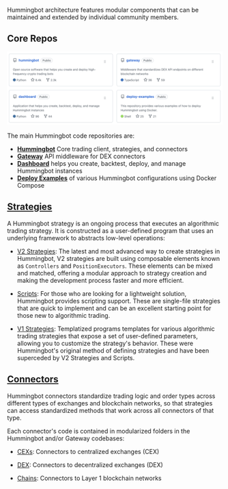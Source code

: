 Hummingbot architecture features modular components that can be maintained and extended by individual community members.

## Core Repos

![](repos.png)

The main Hummingbot code repositories are:

<div class="grid cards" markdown>

- [__Hummingbot__](/client) Core trading client, strategies, and connectors
- [__Gateway__](/gateway) API middleware for DEX connectors
- [__Dashboard__](/dashboard) helps you create, backtest, deploy, and manage Hummingbot instances
- [__Deploy Examples__](https://github.com/hummingbot/deploy-examples) of various Hummingbot configurations using Docker Compose

</div>

## [Strategies](/strategies)

A Hummingbot strategy is an ongoing process that executes an algorithmic trading strategy. It is constructed as a user-defined program that uses an underlying framework to abstracts low-level operations:

- [V2 Strategies](/v2-strategies): The latest and most advanced way to create strategies in Hummingbot, V2 strategies are built using composable elements known as `Controllers` and `PositionExecutors`. These elements can be mixed and matched, offering a modular approach to strategy creation and making the development process faster and more efficient.

- [Scripts](/scripts): For those who are looking for a lightweight solution, Hummingbot provides scripting support. These are single-file strategies that are quick to implement and can be an excellent starting point for those new to algorithmic trading.

- [V1 Strategies](/v1-strategies): Templatized programs templates for various algorithmic trading strategies that expose a set of user-defined parameters, allowing you to customize the strategy's behavior. These were Hummingbot's original method of defining strategies and have been superceded by V2 Strategies and Scripts.


## [Connectors](/connectors)

Hummingbot connectors standardize trading logic and order types across different types of exchanges and blockchain networks, so that strategies can access standardized methods that work across all connectors of that type.

Each connector's code is contained in modularized folders in the Hummingbot and/or Gateway codebases:

- [CEXs](/cex-connectors): Connectors to centralized exchanges (CEX)

- [DEX](/dex-connectors): Connectors to decentralized exchanges (DEX)

- [Chains](/chains): Connectors to Layer 1 blockchain networks
